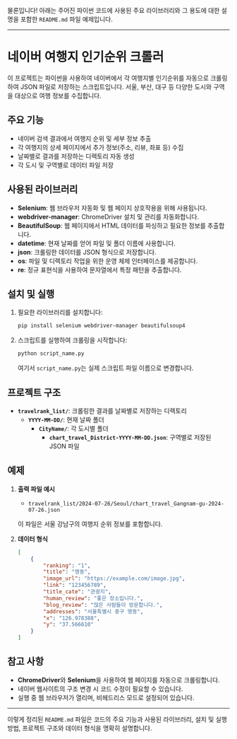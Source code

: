 물론입니다! 아래는 주어진 파이썬 코드에 사용된 주요 라이브러리와 그 용도에 대한 설명을 포함한 `README.md` 파일 예제입니다.

---

# 네이버 여행지 인기순위 크롤러

이 프로젝트는 파이썬을 사용하여 네이버에서 각 여행지별 인기순위를 자동으로 크롤링하여 JSON 파일로 저장하는 스크립트입니다. 서울, 부산, 대구 등 다양한 도시와 구역을 대상으로 여행 정보를 수집합니다.

## 주요 기능

- 네이버 검색 결과에서 여행지 순위 및 세부 정보 추출
- 각 여행지의 상세 페이지에서 추가 정보(주소, 리뷰, 좌표 등) 수집
- 날짜별로 결과를 저장하는 디렉토리 자동 생성
- 각 도시 및 구역별로 데이터 파일 저장

## 사용된 라이브러리

- **Selenium**: 웹 브라우저 자동화 및 웹 페이지 상호작용을 위해 사용됩니다.
- **webdriver-manager**: ChromeDriver 설치 및 관리를 자동화합니다.
- **BeautifulSoup**: 웹 페이지에서 HTML 데이터를 파싱하고 필요한 정보를 추출합니다.
- **datetime**: 현재 날짜를 얻어 파일 및 폴더 이름에 사용합니다.
- **json**: 크롤링한 데이터를 JSON 형식으로 저장합니다.
- **os**: 파일 및 디렉토리 작업을 위한 운영 체제 인터페이스를 제공합니다.
- **re**: 정규 표현식을 사용하여 문자열에서 특정 패턴을 추출합니다.

## 설치 및 실행

1. 필요한 라이브러리를 설치합니다:

   ```bash
   pip install selenium webdriver-manager beautifulsoup4
   ```

2. 스크립트를 실행하여 크롤링을 시작합니다:

   ```bash
   python script_name.py
   ```

   여기서 `script_name.py`는 실제 스크립트 파일 이름으로 변경합니다.

## 프로젝트 구조

- **`travelrank_list/`**: 크롤링한 결과를 날짜별로 저장하는 디렉토리
  - **`YYYY-MM-DD/`**: 현재 날짜 폴더
    - **`CityName/`**: 각 도시별 폴더
      - **`chart_travel_District-YYYY-MM-DD.json`**: 구역별로 저장된 JSON 파일

## 예제

1. **출력 파일 예시**

   - `travelrank_list/2024-07-26/Seoul/chart_travel_Gangnam-gu-2024-07-26.json`

   이 파일은 서울 강남구의 여행지 순위 정보를 포함합니다.

2. **데이터 형식**

   ```json
   [
       {
           "ranking": "1",
           "title": "명동",
           "image_url": "https://example.com/image.jpg",
           "link": "123456789",
           "title_cate": "관광지",
           "human_review": "좋은 장소입니다.",
           "blog_review": "많은 사람들이 방문합니다.",
           "addresses": "서울특별시 중구 명동",
           "x": "126.978388",
           "y": "37.566610"
       }
   ]
   ```

## 참고 사항

- **ChromeDriver**와 **Selenium**을 사용하여 웹 페이지를 자동으로 크롤링합니다.
- 네이버 웹사이트의 구조 변경 시 코드 수정이 필요할 수 있습니다.
- 실행 중 웹 브라우저가 열리며, 비헤드리스 모드로 설정되어 있습니다.

---

이렇게 정리된 `README.md` 파일은 코드의 주요 기능과 사용된 라이브러리, 설치 및 실행 방법, 프로젝트 구조와 데이터 형식을 명확히 설명합니다.